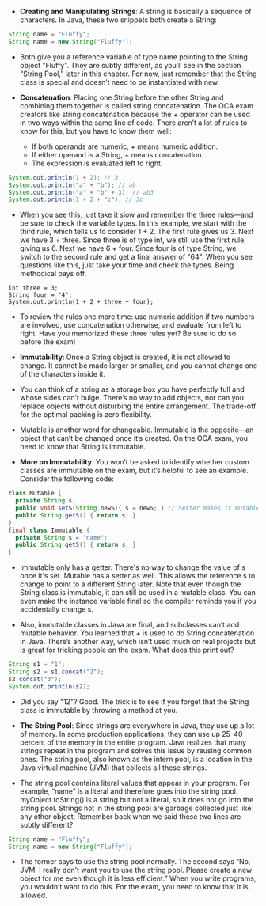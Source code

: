 - __Creating and Manipulating Strings__: A string is basically a sequence of characters. In Java, these two snippets both create a String:
```java
String name = "Fluffy";
String name = new String("Fluffy");
```

- Both give you a reference variable of type name pointing to the String object "Fluffy". They are subtly different, as you’ll see in the section “String Pool,” later in this chapter. For now, just remember that the String class is special and doesn’t need to be instantiated with new.

- __Concatenation__: Placing one String before the other String and combining them together is called string concatenation. The OCA exam creators like string concatenation because the + operator can be used in two ways within the same line of code. There aren’t a lot of rules to know for this, but you have to know them well:
   - If both operands are numeric, + means numeric addition.
   - If either operand is a String, + means concatenation.
   - The expression is evaluated left to right.
```java
System.out.println(1 + 2); // 3
System.out.println("a" + "b"); // ab
System.out.println("a" + "b" + 3); // ab3
System.out.println(1 + 2 + "c"); // 3c
```

- When you see this, just take it slow and remember the three rules—and be sure to check the variable types. In this example, we start with the third rule, which tells us to consider 1 + 2. The first rule gives us 3. Next we have 3 + three. Since three is of type int, we still use the first rule, giving us 6. Next we have 6 + four. Since four is of type String, we switch to the second rule and get a final answer of "64". When you see questions like this, just take your time and check the types. Being methodical pays off.
```
int three = 3;
String four = "4";
System.out.println(1 + 2 + three + four);
```

- To review the rules one more time: use numeric addition if two numbers are involved, use concatenation otherwise, and evaluate from left to right. Have you memorized these three rules yet? Be sure to do so before the exam!

- __Immutability__: Once a String object is created, it is not allowed to change. It cannot be made larger or smaller, and you cannot change one of the characters inside it. 

- You can think of a string as a storage box you have perfectly full and whose sides can’t bulge. There’s no way to add objects, nor can you replace objects without disturbing the entire arrangement. The trade-off for the optimal packing is zero flexibility.

- Mutable is another word for changeable. Immutable is the opposite—an object that can’t be changed once it’s created. On the OCA exam, you need to know that String is immutable.

- __More on Immutability__: You won’t be asked to identify whether custom classes are immutable on the exam, but it’s helpful to see an example. Consider the following code:
```java
class Mutable {
  private String s;
  public void setS(String newS){ s = newS; } // Setter makes it mutable
  public String getS() { return s; }
}
final class Immutable {
  private String s = "name";
  public String getS() { return s; }
}
```

- Immutable only has a getter. There's no way to change the value of s once it's set. Mutable has a setter as well. This allows the reference s to change to point to a different String later. Note that even though the String class is immutable, it can still be used in a mutable class. You can even make the instance variable final so the compiler reminds you if you accidentally change s.

- Also, immutable classes in Java are final, and subclasses can’t add mutable behavior. You learned that + is used to do String concatenation in Java. There’s another way, which isn’t used much on real projects but is great for tricking people on the exam. What does this print out?
```java
String s1 = "1";
String s2 = s1.concat("2");
s2.concat("3");
System.out.println(s2);
```

- Did you say "12"? Good. The trick is to see if you forget that the String class is immutable by throwing a method at you.

- __The String Pool__: Since strings are everywhere in Java, they use up a lot of memory. In some production applications, they can use up 25–40 percent of the memory in the entire program. Java realizes that many strings repeat in the program and solves this issue by reusing common ones. The string pool, also known as the intern pool, is a location in the Java virtual machine (JVM) that collects all these strings. 

- The string pool contains literal values that appear in your program. For example, “name” is a literal and therefore goes into the string pool. myObject.toString() is a string but not a literal, so it does not go into the string pool. Strings not in the string pool are garbage collected just like any other object. Remember back when we said these two lines are subtly different?
```java
String name = "Fluffy";
String name = new String("Fluffy");
```

- The former says to use the string pool normally. The second says “No, JVM. I really
don’t want you to use the string pool. Please create a new object for me even though it is less efficient.” When you write programs, you wouldn’t want to do this. For the exam, you need to know that it is allowed.